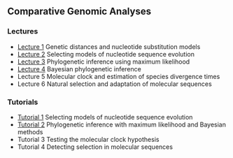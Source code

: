 ## Comparative Genomic Analyses

### Lectures
* [Lecture 1](/assets/lectures/Lecture_1.pdf) Genetic distances and nucleotide substitution models
* [Lecture 2](/assets/lectures/Lecture_2.pdf) Selecting models of nucleotide sequence evolution
* [Lecture 3](/assets/lectures/Lecture_3.pdf)  Phylogenetic inference using maximum likelihood
* [Lecture 4](/assets/lectures/Lecture_4.pdf) Bayesian phylogenetic inference
* Lecture 5 Molecular clock and estimation of species divergence times
* Lecture 6 Natural selection and adaptation of molecular sequences

### Tutorials
* [Tutorial 1](tutorial_1.md) Selecting models of nucleotide sequence evolution <br/>
* [Tutorial 2](tutorial_2.md) Phylogenetic inference with maximum likelihood and Bayesian methods <br/>
* Tutorial 3 Testing the molecular clock hypothesis <br/>
* Tutorial 4 Detecting selection in molecular sequences

